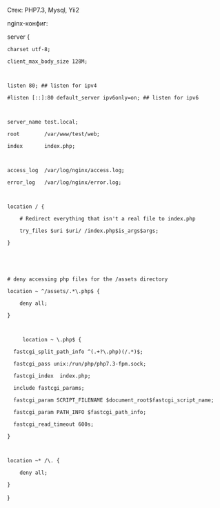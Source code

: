 Стек: PHP7.3, Mysql, Yii2

nginx-конфиг:

server {

    charset utf-8;

    client_max_body_size 128M;



    listen 80; ## listen for ipv4

    #listen [::]:80 default_server ipv6only=on; ## listen for ipv6



    server_name test.local;

    root        /var/www/test/web;

    index       index.php;



    access_log  /var/log/nginx/access.log;

    error_log   /var/log/nginx/error.log;



    location / {

        # Redirect everything that isn't a real file to index.php

        try_files $uri $uri/ /index.php$is_args$args;

    }

   

 

    # deny accessing php files for the /assets directory

    location ~ ^/assets/.*\.php$ {

        deny all;

    }



         location ~ \.php$ {

      fastcgi_split_path_info ^(.+?\.php)(/.*)$;

      fastcgi_pass unix:/run/php/php7.3-fpm.sock;

      fastcgi_index  index.php;

      include fastcgi_params;

      fastcgi_param SCRIPT_FILENAME $document_root$fastcgi_script_name;

      fastcgi_param PATH_INFO $fastcgi_path_info;

      fastcgi_read_timeout 600s;

    }



    location ~* /\. {

        deny all;

    }

}
